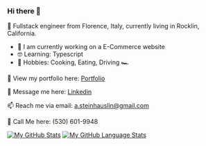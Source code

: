 ### Hi there 👋

:love_you_gesture: Fullstack engineer from Florence, Italy, currently living in Rocklin, California.
- :clap: I am currently working on a E-Commerce website
- :nerd_face: Learning: Typescript
- :pizza: Hobbies: Cooking, Eating, Driving :racing_car:

👀 View my portfolio here: [Portfolio](https://www.alexandresteinhauslin.dev)

<!-- 📝 Check my resume out here: [Alex's Resume](drive.google.com) -->

💬 Message me here: [Linkedin](https://www.linkedin.com/in/alexandre-steinhauslin/)

📫 Reach me via email: [a.steinhauslin@gmail.com](mailto:a.steinhauslin@gmail.com)

📲 Call Me here: (530) 601-9948

[![My GitHub Stats](https://github-readme-stats.vercel.app/api/?username=Alisa1989&count_private=true&theme=tokyonight&showicons=true)]()
[![My GitHub Language Stats](https://github-readme-stats.vercel.app/api/top-langs?username=alisa1989&&layout=compact)]()
